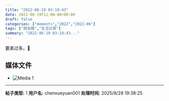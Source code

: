 ```yaml
---
title: "2022-06-19 03:18:43"
date: 2022-06-19T11:00:00+08:00
draft: false
categories: ["moments","2022","2022-06"]
tags: ["朋友圈","生活记录"]
summary: "2022-06-19 03:18:43..."
---
```


要素过多。🤭

## 媒体文件

- ![Media 1](/Moments/photos/2022-06-19/202206190318430.jpg)

---

**帖子类型:** 1
**用户名:** chenxueyuan001
**处理时间:** 2025/8/28 19:38:25